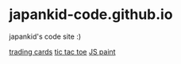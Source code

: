 # japankid-code.github.io
japankid's code site :)


[trading cards](https://japankid-code.github.io/trading-cards/cryptids/Issie/Issie-card.html)
[tic tac toe](https://japankid-code.github.io/apps/tic-tac-toe/tic-tac-toe.html)
[JS paint](https://japankid-code.github.io/apps/JS-paint/index.html)
